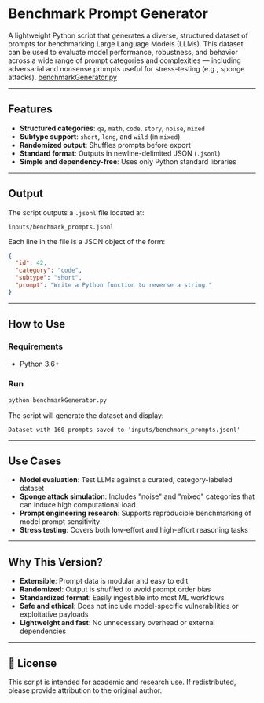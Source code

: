 # Benchmark Prompt Generator

A lightweight Python script that generates a diverse, structured dataset of prompts for benchmarking Large Language Models (LLMs). This dataset can be used to evaluate model performance, robustness, and behavior across a wide range of prompt categories and complexities — including adversarial and nonsense prompts useful for stress-testing (e.g., sponge attacks). [benchmarkGenerator.py](https://github.com/cshunor02/sponge-attack/blob/master/input_generation/benchmarkGenerator.py)

---

## Features

- **Structured categories**: `qa`, `math`, `code`, `story`, `noise`, `mixed`
- **Subtype support**: `short`, `long`, and `wild` (in `mixed`)
- **Randomized output**: Shuffles prompts before export
- **Standard format**: Outputs in newline-delimited JSON (`.jsonl`)
- **Simple and dependency-free**: Uses only Python standard libraries

---

##  Output

The script outputs a `.jsonl` file located at:

```
inputs/benchmark_prompts.jsonl
```

Each line in the file is a JSON object of the form:

```json
{
  "id": 42,
  "category": "code",
  "subtype": "short",
  "prompt": "Write a Python function to reverse a string."
}
```

---

## How to Use

### Requirements

- Python 3.6+

### Run

```bash
python benchmarkGenerator.py
```

The script will generate the dataset and display:

```
Dataset with 160 prompts saved to 'inputs/benchmark_prompts.jsonl'
```

---

## Use Cases

- **Model evaluation**: Test LLMs against a curated, category-labeled dataset
- **Sponge attack simulation**: Includes "noise" and "mixed" categories that can induce high computational load
- **Prompt engineering research**: Supports reproducible benchmarking of model prompt sensitivity
- **Stress testing**: Covers both low-effort and high-effort reasoning tasks

---

## Why This Version?

- **Extensible**: Prompt data is modular and easy to edit
- **Randomized**: Output is shuffled to avoid prompt order bias
- **Standardized format**: Easily ingestible into most ML workflows
- **Safe and ethical**: Does not include model-specific vulnerabilities or exploitative payloads
- **Lightweight and fast**: No unnecessary overhead or external dependencies

---

## 📄 License

This script is intended for academic and research use. If redistributed, please provide attribution to the original author.


